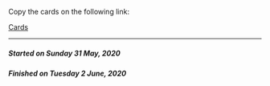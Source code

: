 Copy the cards on the following link:

[Cards](https://uidesigndaily.com/posts/sketch-cards-card-social-media-profile-day-1052)

---

##### Started on _Sunday 31 May, 2020_

##### Finished on _Tuesday 2 June, 2020_

